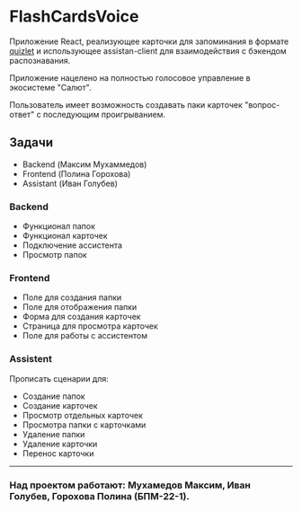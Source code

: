 # FlashCardsVoice
Приложение React, реализующее карточки для запоминания в формате [quizlet](https://quizlet.com/ru) и использующее assistan-client для взаимодействия с бэкендом распознавания.

Приложение нацелено на полностью голосовое управление в экосистеме "Салют".

Пользователь имеет возможность создавать паки карточек "вопрос-ответ" с последующим проигрыванием.

## Задачи 
- Backend (Максим Мухаммедов)
- Frontend (Полина Горохова)
- Assistant (Иван Голубев)


### Backend
- Функционал папок
- Функционал карточек
- Подключение ассистента
- Просмотр папок

### Frontend
- Поле для создания папки
- Поле для отображения папки
- Форма для создания карточек
- Страница для просмотра карточек
- Поле для работы с ассистентом

### Assistent
Прописать сценарии для: 
- Создание папок
- Создание карточек
- Просмотр отдельных карточек
- Просмотра папки с карточками
- Удаление папки
- Удаление карточки
- Перенос карточки

___
### Над проектом работают: Мухамедов Максим, Иван Голубев, Горохова Полина (БПМ-22-1).
